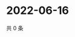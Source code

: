 # 2022-06-16

共 0 条

<!-- BEGIN WEIBO -->
<!-- 最后更新时间 Thu Jun 16 2022 02:18:13 GMT+0800 (China Standard Time) -->

<!-- END WEIBO -->
